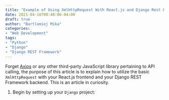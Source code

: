 ```yaml
---
title: "Example of Using XmlHttpRequest With React.js and Django Rest Framework"
date: 2021-04-16T00:48:06-04:00
draft: true
author: "Bartlomiej Mika"
categories:
- "Web Development"
tags:
- "Python"
- "Django"
- "Django REST Framework"
---
```


Forget [Axios](https://github.com/axios/axios) or any other third-party JavaScript library pertaining to API calling, the purpose of this article is to explain how to utilize the basic ``XmlHttpRequest`` with your React.js frontend and your Django REST Framework backend. This is an article in curiosity.

<!--more-->

1. Begin by setting up your ``Django`` project:
